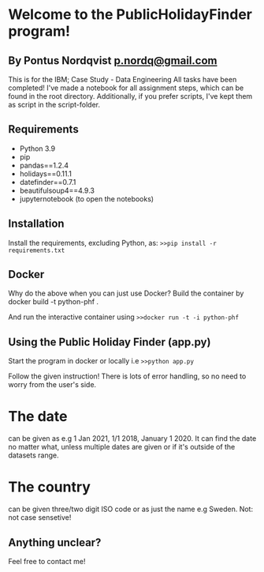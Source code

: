 # Welcome to the PublicHolidayFinder program!
## By Pontus Nordqvist <p.nordq@gmail.com>
This is for the IBM; Case Study - Data Engineering
All tasks have been completed!
I've made a notebook for all assignment steps, which can be found in the root
directory. Additionally, if you prefer scripts, I've kept them as script in the
script-folder.

## Requirements
- Python 3.9
- pip
- pandas==1.2.4
- holidays==0.11.1
- datefinder==0.7.1
- beautifulsoup4==4.9.3
- jupyternotebook (to open the notebooks)

## Installation
Install the requirements, excluding Python, as:
  `>>pip install -r requirements.txt`

## Docker
Why do the above when you can just use Docker?
Build the container by
  docker build -t python-phf .

And run the interactive container using
  `>>docker run -t -i python-phf`

## Using the Public Holiday Finder (app.py)
Start the program in docker or locally i.e
  `>>python app.py`

Follow the given instruction! There is lots of error handling, so no need to
worry from the user's side.

# The date
can be given as e.g 1 Jan 2021, 1/1 2018, January 1 2020. It can find the date
no matter what, unless multiple dates are given or if it's outside of the
datasets range.

# The country
can be given three/two digit ISO code or as just the name e.g Sweden. Not: not
case sensetive!

## Anything unclear?
Feel free to contact me!
